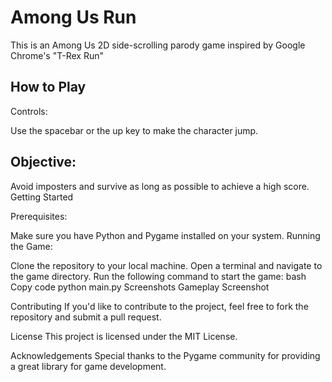 # Among Us Run
This is an Among Us 2D side-scrolling parody game inspired by Google Chrome's "T-Rex Run"

## How to Play
Controls:

Use the spacebar or the up key to make the character jump.

## Objective:

Avoid imposters and survive as long as possible to achieve a high score.
Getting Started

Prerequisites:

Make sure you have Python and Pygame installed on your system.
Running the Game:


Clone the repository to your local machine.
Open a terminal and navigate to the game directory.
Run the following command to start the game:
bash
Copy code
python main.py
Screenshots
Gameplay Screenshot

Contributing
If you'd like to contribute to the project, feel free to fork the repository and submit a pull request.

License
This project is licensed under the MIT License.

Acknowledgements
Special thanks to the Pygame community for providing a great library for game development.
